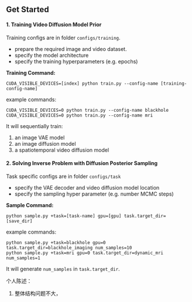 ## Get Started

#### 1. Training Video Diffusion Model Prior

Training configs are in folder `configs/training`.

* prepare the required image and video dataset. 
* specify the model architecture
* specify the training hyperparameters (e.g. epochs)



**Training Command:**

```
CUDA_VISIBLE_DEVICES=[index] python train.py --config-name [training-config-name]
```

example commands:

```
CUDA_VISIBLE_DEVICES=0 python train.py --config-name blackhole
CUDA_VISIBLE_DEVICES=0 python train.py --config-name mri
```

It will sequentially train:

1. an image VAE model 
2. an image diffusion model
3. a spatiotemporal video diffusion model



#### 2. Solving Inverse Problem with Diffusion Posterior Sampling

Task specific configs are in folder `configs/task` 

* specify the VAE decoder and video diffusion model location
* specify the sampling hyper parameter (e.g. number MCMC steps)



**Sample Command:**

```
python sample.py +task=[task-name] gpu=[gpu] task.target_dir=[save_dir] 
```

example commands:

```
python sample.py +task=blackhole gpu=0 task.target_dir=blackhole_imaging num_samples=10
python sample.py +task=mri gpu=0 task.target_dir=dynamic_mri num_samples=1
```

It will generate `num_samples` in `task.target_dir`.







个人陈述：

1. 整体结构问题不大，
